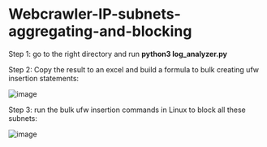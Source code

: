 # Webcrawler-IP-subnets-aggregating-and-blocking

Step 1: go to the right directory and run **python3 log_analyzer.py**



Step 2: Copy the result to an excel and build a formula to bulk creating ufw insertion statements:


![image](https://github.com/user-attachments/assets/632d202a-6328-4a22-9b89-e7fbb725552e)


Step 3: run the bulk ufw insertion commands in Linux to block all these subnets:


![image](https://github.com/user-attachments/assets/8c12dffa-192d-445e-916e-fb3db7f935f4)


